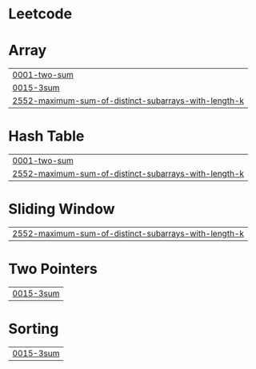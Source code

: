 # Leetcode


# Array
|  |
| ------- |
| [0001-two-sum](https://github.com/dedeepya55/Leetcode/tree/master/0001-two-sum) |
| [0015-3sum](https://github.com/dedeepya55/Leetcode/tree/master/0015-3sum) |
| [2552-maximum-sum-of-distinct-subarrays-with-length-k](https://github.com/dedeepya55/Leetcode/tree/master/2552-maximum-sum-of-distinct-subarrays-with-length-k) |
# Hash Table
|  |
| ------- |
| [0001-two-sum](https://github.com/dedeepya55/Leetcode/tree/master/0001-two-sum) |
| [2552-maximum-sum-of-distinct-subarrays-with-length-k](https://github.com/dedeepya55/Leetcode/tree/master/2552-maximum-sum-of-distinct-subarrays-with-length-k) |
# Sliding Window
|  |
| ------- |
| [2552-maximum-sum-of-distinct-subarrays-with-length-k](https://github.com/dedeepya55/Leetcode/tree/master/2552-maximum-sum-of-distinct-subarrays-with-length-k) |
# Two Pointers
|  |
| ------- |
| [0015-3sum](https://github.com/dedeepya55/Leetcode/tree/master/0015-3sum) |
# Sorting
|  |
| ------- |
| [0015-3sum](https://github.com/dedeepya55/Leetcode/tree/master/0015-3sum) |